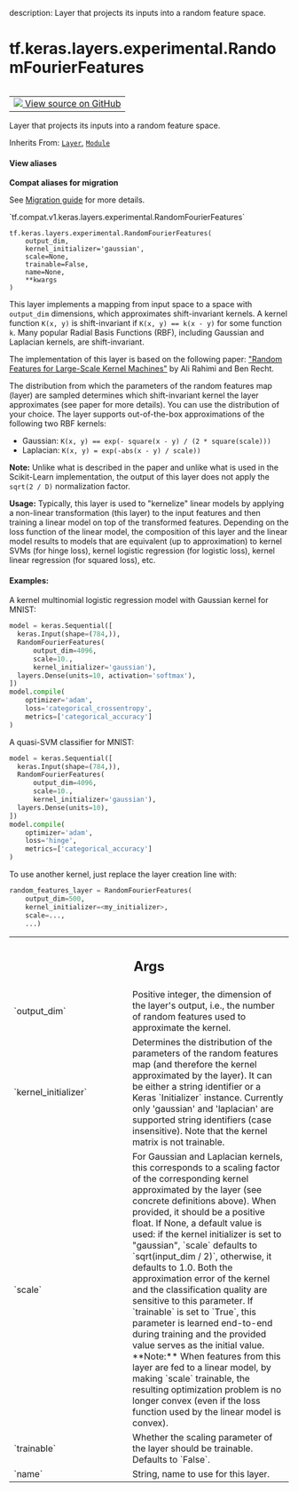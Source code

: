description: Layer that projects its inputs into a random feature space.

<div itemscope itemtype="http://developers.google.com/ReferenceObject">
<meta itemprop="name" content="tf.keras.layers.experimental.RandomFourierFeatures" />
<meta itemprop="path" content="Stable" />
<meta itemprop="property" content="__init__"/>
<meta itemprop="property" content="__new__"/>
</div>

# tf.keras.layers.experimental.RandomFourierFeatures

<!-- Insert buttons and diff -->

<table class="tfo-notebook-buttons tfo-api nocontent" align="left">
<td>
  <a target="_blank" href="https://github.com/keras-team/keras/tree/v2.9.0/keras/layers/kernelized.py#L29-L236">
    <img src="https://www.tensorflow.org/images/GitHub-Mark-32px.png" />
    View source on GitHub
  </a>
</td>
</table>



Layer that projects its inputs into a random feature space.

Inherits From: [`Layer`](../../../../tf/keras/layers/Layer.md), [`Module`](../../../../tf/Module.md)

<section class="expandable">
  <h4 class="showalways">View aliases</h4>
  <p>
<b>Compat aliases for migration</b>
<p>See
<a href="https://www.tensorflow.org/guide/migrate">Migration guide</a> for
more details.</p>
<p>`tf.compat.v1.keras.layers.experimental.RandomFourierFeatures`</p>
</p>
</section>

<pre class="devsite-click-to-copy prettyprint lang-py tfo-signature-link">
<code>tf.keras.layers.experimental.RandomFourierFeatures(
    output_dim,
    kernel_initializer=&#x27;gaussian&#x27;,
    scale=None,
    trainable=False,
    name=None,
    **kwargs
)
</code></pre>



<!-- Placeholder for "Used in" -->

This layer implements a mapping from input space to a space with `output_dim`
dimensions, which approximates shift-invariant kernels. A kernel function
`K(x, y)` is shift-invariant if `K(x, y) == k(x - y)` for some function `k`.
Many popular Radial Basis Functions (RBF), including Gaussian and
Laplacian kernels, are shift-invariant.

The implementation of this layer is based on the following paper:
["Random Features for Large-Scale Kernel Machines"](
  https://people.eecs.berkeley.edu/~brecht/papers/07.rah.rec.nips.pdf)
by Ali Rahimi and Ben Recht.

The distribution from which the parameters of the random features map (layer)
are sampled determines which shift-invariant kernel the layer approximates
(see paper for more details). You can use the distribution of your
choice. The layer supports out-of-the-box
approximations of the following two RBF kernels:

- Gaussian: `K(x, y) == exp(- square(x - y) / (2 * square(scale)))`
- Laplacian: `K(x, y) = exp(-abs(x - y) / scale))`

**Note:** Unlike what is described in the paper and unlike what is used in
the Scikit-Learn implementation, the output of this layer does not apply
the `sqrt(2 / D)` normalization factor.

**Usage:** Typically, this layer is used to "kernelize" linear models by
applying a non-linear transformation (this layer) to the input features and
then training a linear model on top of the transformed features. Depending on
the loss function of the linear model, the composition of this layer and the
linear model results to models that are equivalent (up to approximation) to
kernel SVMs (for hinge loss), kernel logistic regression (for logistic loss),
kernel linear regression (for squared loss), etc.

#### Examples:



A kernel multinomial logistic regression model with Gaussian kernel for MNIST:

```python
model = keras.Sequential([
  keras.Input(shape=(784,)),
  RandomFourierFeatures(
      output_dim=4096,
      scale=10.,
      kernel_initializer='gaussian'),
  layers.Dense(units=10, activation='softmax'),
])
model.compile(
    optimizer='adam',
    loss='categorical_crossentropy',
    metrics=['categorical_accuracy']
)
```

A quasi-SVM classifier for MNIST:

```python
model = keras.Sequential([
  keras.Input(shape=(784,)),
  RandomFourierFeatures(
      output_dim=4096,
      scale=10.,
      kernel_initializer='gaussian'),
  layers.Dense(units=10),
])
model.compile(
    optimizer='adam',
    loss='hinge',
    metrics=['categorical_accuracy']
)
```

To use another kernel, just replace the layer creation line with:

```python
random_features_layer = RandomFourierFeatures(
    output_dim=500,
    kernel_initializer=<my_initializer>,
    scale=...,
    ...)
```

<!-- Tabular view -->
 <table class="responsive fixed orange">
<colgroup><col width="214px"><col></colgroup>
<tr><th colspan="2"><h2 class="add-link">Args</h2></th></tr>

<tr>
<td>
`output_dim`
</td>
<td>
Positive integer, the dimension of the layer's output, i.e., the
number of random features used to approximate the kernel.
</td>
</tr><tr>
<td>
`kernel_initializer`
</td>
<td>
Determines the distribution of the parameters of the
random features map (and therefore the kernel approximated by the layer).
It can be either a string identifier or a Keras `Initializer` instance.
Currently only 'gaussian' and 'laplacian' are supported string
identifiers (case insensitive). Note that the kernel matrix is not
trainable.
</td>
</tr><tr>
<td>
`scale`
</td>
<td>
For Gaussian and Laplacian kernels, this corresponds to a scaling
factor of the corresponding kernel approximated by the layer (see concrete
definitions above). When provided, it should be a positive float. If None,
a default value is used: if the kernel initializer is set to "gaussian",
`scale` defaults to `sqrt(input_dim / 2)`, otherwise, it defaults to 1.0.
Both the approximation error of the kernel and the classification quality
are sensitive to this parameter. If `trainable` is set to `True`, this
parameter is learned end-to-end during training and the provided value
serves as the initial value.
**Note:** When features from this layer are fed to a linear model,
  by making `scale` trainable, the resulting optimization problem is
  no longer convex (even if the loss function used by the linear model
  is convex).
</td>
</tr><tr>
<td>
`trainable`
</td>
<td>
Whether the scaling parameter of the layer should be trainable.
Defaults to `False`.
</td>
</tr><tr>
<td>
`name`
</td>
<td>
String, name to use for this layer.
</td>
</tr>
</table>



